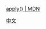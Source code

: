 [apply() | MDN](https://developer.mozilla.org/en-US/docs/Web/JavaScript/Reference/Global_Objects/Function/apply)

[中文](http://zhangzhaoaaa.iteye.com/blog/2246733)